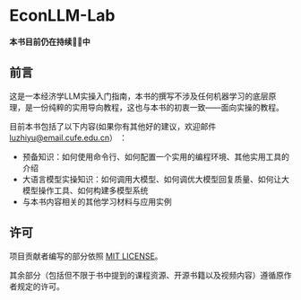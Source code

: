 # EconLLM-Lab

**本书目前仍在持续✍🏼中**

## 前言

这是一本经济学LLM实操入门指南，本书的撰写不涉及任何机器学习的底层原理，是一份纯粹的实用导向教程，这也与本书的初衷一致——面向实操的教程。

目前本书包括了以下内容(如果你有其他好的建议，欢迎邮件[luzhiyu@email.cufe.edu.cn](mailto:luzhiyu@email.cufe.edu.cn)） ：

- 预备知识：如何使用命令行、如何配置一个实用的编程环境、其他实用工具的介绍
- 大语言模型实操知识：如何调用大模型、如何调优大模型回复质量、如何让大模型操作工具、如何构建多模型系统
- 与本书内容相关的其他学习材料与应用实例

## 许可

项目贡献者编写的部分依照 [MIT LICENSE](https://www.tawesoft.co.uk/kb/article/mit-license-faq)。

其余部分（包括但不限于书中提到的课程资源、开源书籍以及视频内容）遵循原作者规定的许可。
